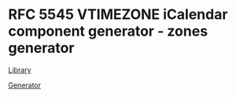 #   RFC 5545 VTIMEZONE iCalendar component generator - zones generator

[Library](./lib/README.md)

[Generator](./generator/README.md)
